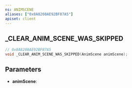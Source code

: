 ```yaml
---
ns: ANIMSCENE
aliases: ["0x8A8208AE92BF87A5"]
apiset: client
---
```

## _CLEAR_ANIM_SCENE_WAS_SKIPPED

```c
// 0x8A8208AE92BF87A5
void _CLEAR_ANIM_SCENE_WAS_SKIPPED(AnimScene animScene);
```


## Parameters
* **animScene**:



